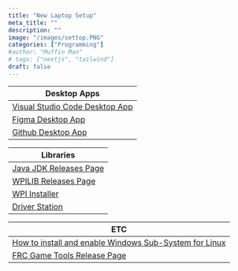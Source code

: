 ```yaml
---
title: "New Laptop Setup"
meta_title: ""
description: ""
image: "/images/settop.PNG"
categories: ["Programming"]
#author: "Muffin Man"
# tags: ["nextjs", "tailwind"]
draft: false
---
```

|**Desktop Apps**|
|----------------|
|[Visual Studio Code Desktop App](https://code.visualstudio.com/download)
|[Figma Desktop App](https://desktop.figma.com/win/FigmaSetup.exe)
|[Github Desktop App](https://central.github.com/deployments/desktop/desktop/latest/win32)

|**Libraries**|
|-------------|
|[Java JDK Releases Page](https://www.oracle.com/java/technologies/downloads/)
|[WPILIB Releases Page](https://github.com/wpilibsuite/allwpilib/releases)
|[WPI Installer](https://github.com/wpilibsuite/allwpilib/releases/download/v2023.4.3/WPILib_Windows-2023.4.3.iso)
|[Driver Station](https://docs.wpilib.org/en/stable/docs/zero-to-robot/step-2/frc-game-tools.html)

|**ETC**|
|-------|
|[How to install and enable Windows Sub-System for Linux](https://learn.microsoft.com/en-us/windows/wsl/install)
|[FRC Game Tools Release Page](https://www.ni.com/en-us/support/downloads/drivers/download.frc-game-tools.html#479842)